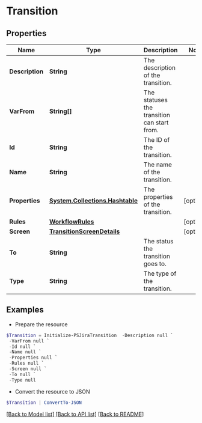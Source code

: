 # Transition
## Properties

Name | Type | Description | Notes
------------ | ------------- | ------------- | -------------
**Description** | **String** | The description of the transition. | 
**VarFrom** | **String[]** | The statuses the transition can start from. | 
**Id** | **String** | The ID of the transition. | 
**Name** | **String** | The name of the transition. | 
**Properties** | [**System.Collections.Hashtable**](AnyType.md) | The properties of the transition. | [optional] 
**Rules** | [**WorkflowRules**](WorkflowRules.md) |  | [optional] 
**Screen** | [**TransitionScreenDetails**](TransitionScreenDetails.md) |  | [optional] 
**To** | **String** | The status the transition goes to. | 
**Type** | **String** | The type of the transition. | 

## Examples

- Prepare the resource
```powershell
$Transition = Initialize-PSJiraTransition  -Description null `
 -VarFrom null `
 -Id null `
 -Name null `
 -Properties null `
 -Rules null `
 -Screen null `
 -To null `
 -Type null
```

- Convert the resource to JSON
```powershell
$Transition | ConvertTo-JSON
```

[[Back to Model list]](../README.md#documentation-for-models) [[Back to API list]](../README.md#documentation-for-api-endpoints) [[Back to README]](../README.md)

